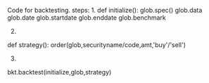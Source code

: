 Code for backtesting.
steps:
1. 
def initialize():
    glob.spec()
    glob.data
    glob.date
    glob.startdate
    glob.enddate
    glob.benchmark
    
2.
def strategy():
    order(glob,securityname/code,amt,'buy'/'sell')

3.
bkt.backtest(initialize,glob,strategy)
